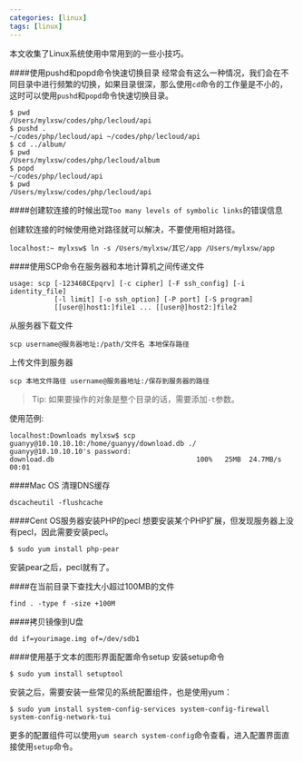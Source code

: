 ```yaml
---
categories: [linux]
tags: [linux]
---
```


本文收集了Linux系统使用中常用到的一些小技巧。

####使用pushd和popd命令快速切换目录
经常会有这么一种情况，我们会在不同目录中进行频繁的切换，如果目录很深，那么使用`cd`命令的工作量是不小的，这时可以使用`pushd`和`popd`命令快速切换目录。


    $ pwd
    /Users/mylxsw/codes/php/lecloud/api
    $ pushd .
    ~/codes/php/lecloud/api ~/codes/php/lecloud/api
    $ cd ../album/
    $ pwd
    /Users/mylxsw/codes/php/lecloud/album
    $ popd
    ~/codes/php/lecloud/api
    $ pwd
    /Users/mylxsw/codes/php/lecloud/api


<!--more-->

####创建软连接的时候出现`Too many levels of symbolic links`的错误信息   

创建软连接的时候使用绝对路径就可以解决，不要使用相对路径。

    localhost:~ mylxsw$ ln -s /Users/mylxsw/其它/app /Users/mylxsw/app

####使用SCP命令在服务器和本地计算机之间传递文件

    usage: scp [-12346BCEpqrv] [-c cipher] [-F ssh_config] [-i identity_file]
               [-l limit] [-o ssh_option] [-P port] [-S program]
               [[user@]host1:]file1 ... [[user@]host2:]file2


从服务器下载文件

    scp username@服务器地址:/path/文件名 本地保存路径

上传文件到服务器

    scp 本地文件路径 username@服务器地址:/保存到服务器的路径

> Tip: 如果要操作的对象是整个目录的话，需要添加`-t`参数。

使用范例:


    localhost:Downloads mylxsw$ scp guanyy@10.10.10.10:/home/guanyy/download.db ./
    guanyy@10.10.10.10's password:
    download.db                                   100%   25MB  24.7MB/s   00:01


####Mac OS 清理DNS缓存

    dscacheutil -flushcache


####Cent OS服务器安装PHP的pecl
想要安装某个PHP扩展，但发现服务器上没有pecl，因此需要安装pecl。

    $ sudo yum install php-pear

安装pear之后，pecl就有了。

####在当前目录下查找大小超过100MB的文件

    find . -type f -size +100M


####拷贝镜像到U盘

    dd if=yourimage.img of=/dev/sdb1


####使用基于文本的图形界面配置命令setup
安装setup命令

    $ sudo yum install setuptool


安装之后，需要安装一些常见的系统配置组件，也是使用yum：

    $ sudo yum install system-config-services system-config-firewall system-config-network-tui


更多的配置组件可以使用`yum search system-config`命令查看，进入配置界面直接使用`setup`命令。
